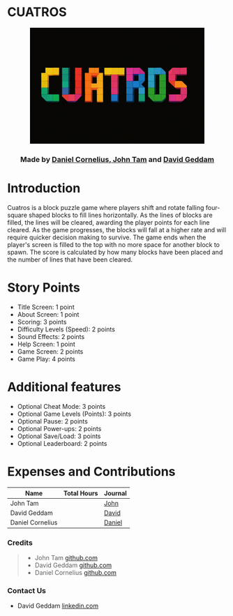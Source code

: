 # CUATROS

<p align="center">
<img src="title.png"
width="400">
</p>
<div align="center">
<h3>
Made by <a href="https://github.com/dcorn713" target="_blank"> Daniel Cornelius</a>,<a href="https://github.com/jtam496" target="_blank"> John Tam</a> and <a href="https://github.com/dave21-py" target="_blank"> David Geddam</a>
</h3>
</div>

# Introduction

Cuatros is a block puzzle game where players shift and rotate falling four-square shaped blocks to fill lines horizontally. As the lines of blocks are filled, the lines will be cleared, awarding the player points for each line cleared. As the game progresses, the blocks will fall at a higher rate and will require quicker decision making to survive. The game ends when the player's screen is filled to the top with no more space for another block to spawn. The score is calculated by how many blocks have been placed and the number of lines that have been cleared.

# Story Points
- Title Screen: 1 point
- About Screen: 1 point
- Scoring: 3 points
- Difficulty Levels (Speed): 2 points
- Sound Effects: 2 points
- Help Screen: 1 point
- Game Screen: 2 points
- Game Play: 4 points

# Additional features
- Optional Cheat Mode: 3 points
- Optional Game Levels (Points): 3 points
- Optional Pause: 2 points
- Optional Power-ups: 2 points
- Optional Save/Load: 3 points
- Optional Leaderboard: 2 points

# Expenses and Contributions


|      Name          | Total Hours | Journal |
|--------------------|-------------|---------------              
|    John Tam        |             | [John](https://github.com/bjucps209/group-project-team-jd/wiki/Project-Journal#john-tam)|
|   David Geddam     |             | [David](https://github.com/bjucps209/group-project-team-jd/wiki/Project-Journal#david-geddam)|
|  Daniel Cornelius  |             | [Daniel](https://github.com/bjucps209/group-project-team-jd/wiki/Project-Journal#daniel-cornelius)|

### Credits

> + John Tam [github.com](https://github.com/badarshahzad)
> + David Geddam [github.com](https://github.com/dave21-py)
> + Daniel Cornelius [github.com](https://github.com/badarshahzad)

### Contact Us

+ David Geddam [linkedin.com](https://www.linkedin.com/in/davidgeddam/)
